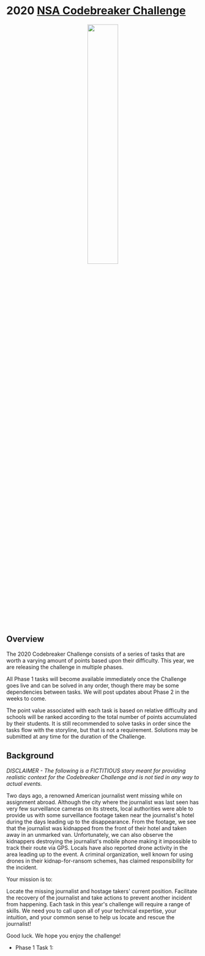 # 2020 <a href="https://codebreaker.ltsnet.net" target="_top">NSA Codebreaker Challenge</a>
<!--![Codebreaker Challenge 2020 Solutions Thumbnail](Images/nsalogo.svg)-->
<p align="center">
  <img src="https://www.nsa.gov/Portals/70/images/about/cryptologic-heritage/center-cryptologic-history/insignia/nsa-insignia-lg.png"width="40%" height="40%">
</p>

## Overview
The 2020 Codebreaker Challenge consists of a series of tasks that are worth a varying amount of points based upon their difficulty. This year, we are releasing the challenge in multiple phases.

All Phase 1 tasks will become available immediately once the Challenge goes live and can be solved in any order, though there may be some dependencies between tasks. We will post updates about Phase 2 in the weeks to come.

The point value associated with each task is based on relative difficulty and schools will be ranked according to the total number of points accumulated by their students. It is still recommended to solve tasks in order since the tasks flow with the storyline, but that is not a requirement. Solutions may be submitted at any time for the duration of the Challenge.

## Background
<i>DISCLAIMER - The following is a FICTITIOUS story meant for providing realistic context for the Codebreaker Challenge and is not tied in any way to actual events.</i>

Two days ago, a renowned American journalist went missing while on assignment abroad. Although the city where the journalist was last seen has very few surveillance cameras on its streets, local authorities were able to provide us with some surveillance footage taken near the journalist's hotel during the days leading up to the disappearance. From the footage, we see that the journalist was kidnapped from the front of their hotel and taken away in an unmarked van. Unfortunately, we can also observe the kidnappers destroying the journalist's mobile phone making it impossible to track their route via GPS. Locals have also reported drone activity in the area leading up to the event. A criminal organization, well known for using drones in their kidnap-for-ransom schemes, has claimed responsibility for the incident.

Your mission is to:

Locate the missing journalist and hostage takers' current position.
Facilitate the recovery of the journalist and take actions to prevent another incident from happening.
Each task in this year's challenge will require a range of skills. We need you to call upon all of your technical expertise, your intuition, and your common sense to help us locate and rescue the journalist!

Good luck. We hope you enjoy the challenge!

* Phase 1  Task 1: 


